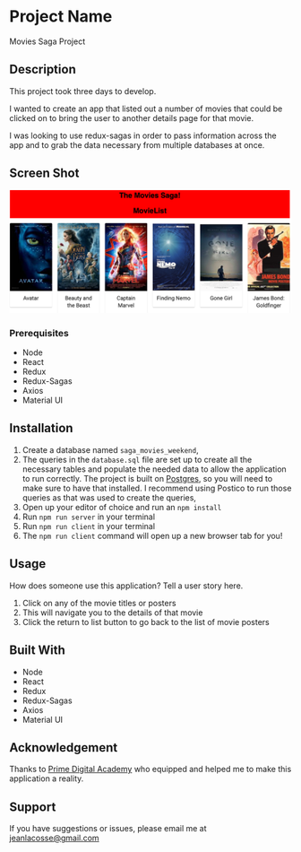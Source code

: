 # Project Name
Movies Saga Project

## Description
This project took three days to develop.

I wanted to create an app that listed out a number of movies that could be clicked on to bring the user to another details page for that movie.

I was looking to use redux-sagas in order to pass information across the app and to grab the data necessary from multiple databases at once.


## Screen Shot 

![alt text](./public/images/screen-shot.png)

### Prerequisites

- Node
- React
- Redux
- Redux-Sagas
- Axios
- Material UI


## Installation

1. Create a database named `saga_movies_weekend`,
2. The queries in the `database.sql` file are set up to create all the necessary tables and populate the needed data to allow the application to run correctly. The project is built on [Postgres](https://www.postgresql.org/download/), so you will need to make sure to have that installed. I recommend using Postico to run those queries as that was used to create the queries, 
3. Open up your editor of choice and run an `npm install`
4. Run `npm run server` in your terminal
5. Run `npm run client` in your terminal
6. The `npm run client` command will open up a new browser tab for you!

## Usage
How does someone use this application? Tell a user story here.

1. Click on any of the movie titles or posters
2. This will navigate you to the details of that movie
3. Click the return to list button to go back to the list of movie posters

## Built With

- Node
- React
- Redux
- Redux-Sagas
- Axios
- Material UI

## Acknowledgement
Thanks to [Prime Digital Academy](www.primeacademy.io) who equipped and helped me to make this application a reality.

## Support
If you have suggestions or issues, please email me at [jeanlacosse@gmail.com](www.google.com)
